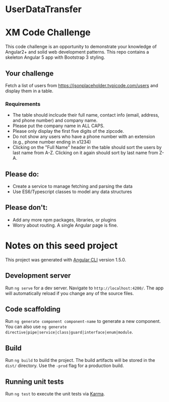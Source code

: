 # UserDataTransfer
# XM Code Challenge

This code challenge is an opportunity to demonstrate your knowledge of Angular2+ and solid web development patterns. This repo contains a skeleton Angular 5 app with Bootstrap 3 styling.

## Your challenge

Fetch a list of users from https://jsonplaceholder.typicode.com/users and display them in a table.

### Requirements
- The table should inclcude their full name, contact info (email, address, and phone number) and company name.
- Please put the company name in ALL CAPS.
- Please only display the first five digits of the zipcode.
- Do not show any users who have a phone number with an extension (e.g., phone number ending in x1234)
- Clicking on the "Full Name" header in the table should sort the users by last name from A-Z. Clicking on it again should sort by last name from Z-A.

## Please do:

- Create a service to manage fetching and parsing the data
- Use ES6/Typescript classes to model any data structures

## Please don't:

- Add any more npm packages, libraries, or plugins
- Worry about routing. A single Angular page is fine.

# Notes on this seed project

This project was generated with [Angular CLI](https://github.com/angular/angular-cli) version 1.5.0.

## Development server

Run `ng serve` for a dev server. Navigate to `http://localhost:4200/`. The app will automatically reload if you change any of the source files.

## Code scaffolding

Run `ng generate component component-name` to generate a new component. You can also use `ng generate directive|pipe|service|class|guard|interface|enum|module`.

## Build

Run `ng build` to build the project. The build artifacts will be stored in the `dist/` directory. Use the `-prod` flag for a production build.

## Running unit tests

Run `ng test` to execute the unit tests via [Karma](https://karma-runner.github.io).
